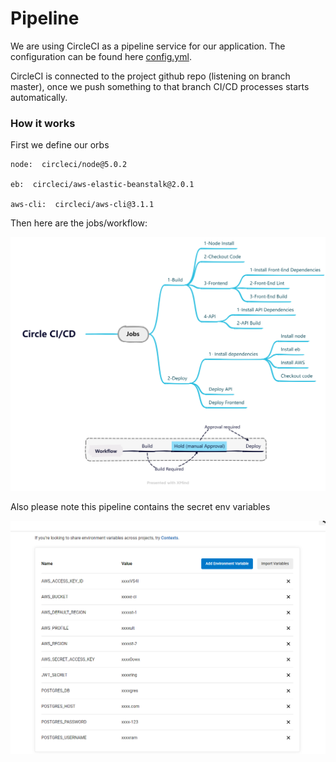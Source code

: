 # Pipeline

We are using CircleCI as a pipeline service for our application. The configuration can be found here [config.yml](https://raw.githubusercontent.com/Mahmoud2B/udagram/master/.circleci/config.yml).

CircleCI is connected to the project github repo (listening on branch master), once we push something to that branch CI/CD processes starts automatically.

### How it works

First we define our orbs

```
node:  circleci/node@5.0.2

eb:  circleci/aws-elastic-beanstalk@2.0.1

aws-cli:  circleci/aws-cli@3.1.1
```
Then here are the jobs/workflow:

![enter image description here](https://github.com/Mahmoud2B/udagram/blob/master/Screenshots/Circle%20CI_CD-Map%201.png?raw=true)

Also please note this pipeline contains the secret env variables

![enter image description here](https://github.com/Mahmoud2B/udagram/blob/master/Screenshots/circle-envs.png?raw=true)

